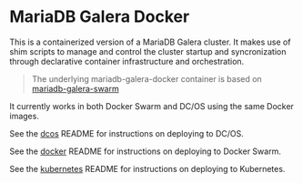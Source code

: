 MariaDB Galera Docker
=====================

This is a containerized version of a MariaDB Galera cluster.  It makes use of shim scripts to manage and control the cluster startup and syncronization through declarative container infrastructure and orchestration.

> The underlying mariadb-galera-docker container is based on [mariadb-galera-swarm](https://github.com/colinmollenhour/mariadb-galera-swarm)

It currently works in both Docker Swarm and DC/OS using the same Docker images.

See the [dcos](./dcos) README for instructions on deploying to DC/OS.

See the [docker](./swarm) README for instructions on deploying to Docker Swarm.

See the [kubernetes](./k8s) README for instructions on deploying to Kubernetes.
